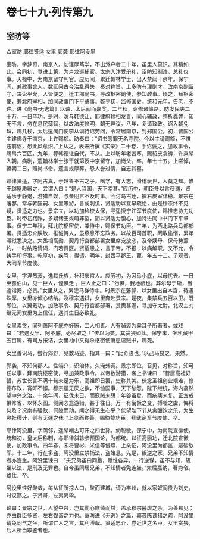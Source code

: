 # 卷七十九·列传第九

## 室昉等

△室昉 耶律贤适 女里 郭袭 耶律阿没里

室昉，字梦奇，南京人。幼谨厚笃学，不出外户者二十年，虽里人莫识。其精如此。会同初，登进士第，为卢龙巡捕官。太宗入汴受册礼，诏昉知制诰，总礼仪事。天禄中，为南京留守判官。应历间，累迁翰林学士，出入禁闼十余年。保宁间，兼政事舍人，数延问古今治乱得失，奏对称旨。上多昉有理剧才，改南京副留守，决讼平允，人皆便之。迁工部尚书，寻改枢密副使，参知政事。顷之，拜枢密使，兼北府宰相，加同政事门下平章事。乾亨初，监修国史。统和元年，告老，不许。进《尚书·无逸篇》以谏，太后闻而嘉奖。二年秋，诏修诸岭路，昉发民夫二十万，一日毕功。是时，昉与韩德让、耶律斜轸相友善，同心辅政，整析蠹弊，知无不言，务在息民薄赋，以故法度修明，朝无异议。八年，复请致政。诏入朝免拜，赐几杖，太后遣阁门使李从训持诏劳问，令常居南京，封郑国公。初，晋国公主建佛寺于南京，上许赐额。昉奏曰：“诏书悉罪无名寺院。今以主请赐额，不惟违前诏，恐此风愈炽。”上从之。表进所撰《实录》二十卷，手诏褒之，加政事令，赐帛六百匹。九年，荐韩德让自代，不从。上以昉年老苦寒，赐貂皮衾褥，许乘辇入朝。病剧，遣翰林学士张干就第授中京留守，加尚父。卒，年七十五。上嗟悼，辍朝二日，赠尚书令。遗言戒厚葬。恐人誉过情，自志其墓。

耶律贤适，字阿古真，于越鲁不古之子。嗜学，有大志，滑稽玩世，人莫之知。惟于越屋质器之，尝谓人曰：“是人当国，天下幸甚。”应历中，朝臣多以言获谴，贤适乐于静退，游猎自娱，与亲朋言不及时事。会讨乌古还，擢右皮室详稳。景宗在藩邸，常与韩匡嗣、女里等游，言或刺讥，贤适劝以宜早疏绝，由是穆宗终不见疑，贤适之力也。景宗立，以功加检校太保，寻遥授宁江军节度使，赐推忠协力功臣。时帝初践阼，多疑诸王或萌非望，阴以贤适为腹心，加特进同中书门下平章事。保宁二年秋，拜北院枢密使，兼侍中，赐保节功臣。三年，为西北路兵马都部署。贤适忠介肤敏，推诚待人，虽燕息不忘政务。以故百司首职，罔敢偷惰，累年滞狱悉决之。大丞相高勋、契丹行宫都部署女里席宠放恣，及帝姨母、保母势薰灼，一时纳赂请谒，门若贾区。贤适患之，言于帝，不报；以病解职，又不允，令铸手印行事。乾亨初，疾笃，得请。明年，封西平郡王，薨，年五十三。子观音，大同军节度使。

女里，字涅烈衮，逸其氏族，补积庆宫人。应历初，为习马小底，以母忧去。一日至雅伯山，见一巨人，惶惧走 。巨人止之曰：“勿惧，我地祇也。葬尔母于斯，当速诣阙，必贵。”女里从之，累迁马群侍中。时景宗在藩邸，以女里出自本宫，待遇殊厚，女里亦倾心结纳。及穆宗遇弑，女里奔赴景宗。是夜，集禁兵五百以卫。既即位，以翼戴功，加政事令、契丹行宫都部署，赏赉甚渥，寻加守太尉。北汉主刘继元闻女里为上信任，遇其生日必致礼。

女里素贪，同列萧阿不底亦好贿，二人相善。人有毡裘为枲耳子所著者，或戏曰：“若遇女里、阿不底，必尽取之！”传以为笑。其贪猥如此。保宁末，坐私藏甲五百属，有司方按诘，女里袖中又得杀枢密使萧思温贼书，赐死。

女里善识马，尝行郊野，见数马迹，指其一曰：“此奇骏也。”以己马易之，果然。

郭袭，不知何郡人。性端介，识治体。久淹外调。景宗即位，召见，对称旨，知可任以事，拜南院枢密使，寻加兼政事令。以帝数游猎，袭上书谏曰：“昔唐高祖好猎，苏世长言不满十旬未足为乐，高祖即日罢，史称其美。伏念圣祖创业艰难，修德布政，宵旰不懈。穆宗逞无厌之欲，不恤国事，天下愁怨。陛下继统，海内翕然望中兴之治。十余年间，征伐未已，而寇贼未弭；年谷虽登，而疮痍未复。正宜戒惧修省，以怀永图。侧闻恣意游猎，甚于往日。万一有衔橛之变，搏噬之虞，悔将何及？况南有强敌，伺隙而动，闻之得无生心乎？伏望陛下节从禽酣饮之乐，为生灵社稷计，则有无疆之休。”上览而称善，赐协赞功臣，拜武定军节度使，卒。

耶律阿没里，字蒲邻，遥辇嘲古可汗之四世孙。幼聪敏。保宁中，为南院宣徽使。统和初，皇太后称制，与耶律斜轸参预国论，为都统。以征高丽功，迁北院宣徽使，加政事令。四年春，宋将曹彬、米信等侵燕，上亲征，阿没里为都监，屡破敌军。十二年，行在多盗，阿没里立禁捕法，盗始息。先是，叛逆之家，兄弟不知情者亦连坐。阿没里谏曰：“夫兄弟虽曰同胞，赋性各异，一行逆谋，虽不与知，辄坐以法，是刑及无罪也。自今虽同居兄弟，不知情者免连坐。”太后嘉纳，著为令。致仕，卒。

阿没里性好聚敛，每从征所掠人口，聚而建城，请为丰州，就以家奴阎贵为刺史，时议鄙之。子贤哥，左夷离毕。

论曰：景宗之世，人望中兴，岂其勤心庶绩而然，盖承穆宗醟虐之余，为善易见；亦由群臣多贤，左右弼谐之力也。室昉进《无逸》之篇，郭袭陈谏猎之疏，阿没里请免同气之坐，所谓仁人之言，其利溥哉。贤适忠介，亦近世之名臣。女里贪猥，后人所当取鉴者也。
